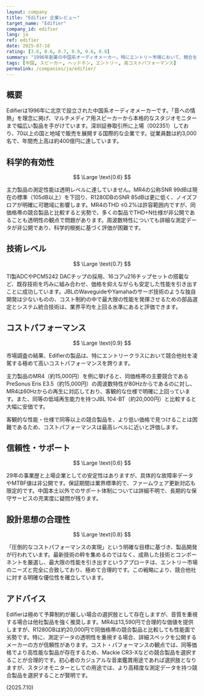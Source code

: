 ```yaml
---
layout: company
title: "Edifier 企業レビュー"
target_name: "Edifier"
company_id: edifier
lang: ja
ref: edifier
date: 2025-07-10
rating: [3.6, 0.6, 0.7, 0.9, 0.6, 0.8]
summary: "1996年創業の中国系オーディオメーカー。特にエントリー市場において、競合を凌駕する極めて高いコストパフォーマンスを実現している"
tags: [中国, スピーカー, ヘッドホン, エントリー, 高コストパフォーマンス]
permalink: /companies/ja/edifier/
---
```


## 概要

Edifierは1996年に北京で設立された中国系オーディオメーカーです。「音への情熱」を理念に掲げ、マルチメディア用スピーカーから本格的なスタジオモニターまで幅広い製品を手がけています。深圳証券取引所に上場（002351）しており、70以上の国と地域で販売を展開する国際的な企業です。従業員数は約3,000名で、年間売上高は約400億円に達しています。

## 科学的有効性

$$ \Large \text{0.6} $$

主力製品の測定性能は透明レベルに達していません。MR4の公称SNR 99dBは現在の標準（105dB以上）を下回り、R1280DBのSNR 85dBは更に低く、ノイズフロアが明確に可聴域に影響します。MR4のTHD ≤0.2%は許容範囲内ですが、同価格帯の競合製品と比較すると劣勢で、多くの製品でTHD+N仕様が非公開であることも透明性の観点で問題があります。周波数特性についても詳細な測定データが非公開であり、科学的根拠に基づく評価が困難です。

## 技術レベル

$$ \Large \text{0.7} $$

TI製ADCやPCM5242 DACチップの採用、16コアu216チップセットの搭載など、既存技術を巧みに組み合わせ、価格を抑えながらも安定した性能を引き出すことに成功しています。JBLのWaveguideやYamahaのサーボ技術のような独自開発は少ないものの、コスト制約の中で最大限の性能を発揮させるための部品選定とシステム統合技術は、業界平均を上回る水準にあると評価できます。

## コストパフォーマンス

$$ \Large \text{0.9} $$

市場調査の結果、Edifierの製品は、特にエントリークラスにおいて競合他社を凌駕する極めて高いコストパフォーマンスを誇ります。

主力製品のMR4（約15,000円）を例に挙げると、同価格帯の主要競合であるPreSonus Eris E3.5（約15,000円）の周波数特性が80Hzからであるのに対し、MR4は60Hzからの再生に対応しており、客観的な仕様で明確に上回っています。また、同等の低域再生能力を持つJBL 104-BT（約20,000円）と比較すると大幅に安価です。

客観的な性能・仕様で同等以上の競合製品を、より低い価格で見つけることは困難であるため、コストパフォーマンスは最高レベルに近いと評価します。

## 信頼性・サポート

$$ \Large \text{0.6} $$

29年の事業歴と上場企業としての安定性はありますが、具体的な故障率データやMTBF値は非公開です。保証期間は業界標準的で、ファームウェア更新対応も限定的です。中国本土以外でのサポート体制については詳細不明で、長期的な保守サービスの充実度に疑問が残ります。

## 設計思想の合理性

$$ \Large \text{0.8} $$

「圧倒的なコストパフォーマンスの実現」という明確な目標に基づき、製品開発が行われています。最新技術の粋を集めるのではなく、成熟した技術とコンポーネントを厳選し、最大限の性能を引き出すというアプローチは、エントリー市場のニーズと完全に合致しており、極めて合理的です。この戦略により、競合他社に対する明確な優位性を確立しています。

## アドバイス

Edifierは極めて予算制約が厳しい場合の選択肢として存在しますが、音質を重視する場合は他社製品を強く推奨します。MR4は13,590円で合理的な価値を提供しますが、R1280DBは約20,000円で同価格帯の競合製品と比較しても性能面で劣勢です。特に、測定データの透明性を重視する場合、詳細スペックを公開するメーカーの方が信頼性があります。コスト・パフォーマンスの観点では、同等価格でより高性能な製品が存在するため、Mackie CR3-Xなどの競合製品を選択することが合理的です。初心者のカジュアルな音楽鑑賞用途であれば選択肢となりますが、スタジオモニターとしての用途では、より高精度な測定データを持つ競合製品を選択することが賢明です。

(2025.7.10)